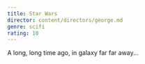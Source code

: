 ```yaml
---
title: Star Wars
director: content/directors/george.md
genre: scifi
rating: 10
---
```


A long, long time ago, in galaxy far far away...
